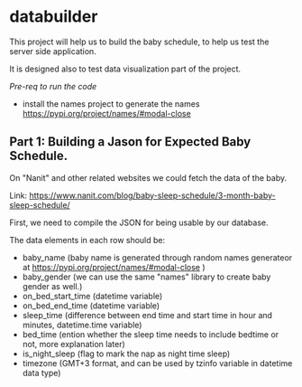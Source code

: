 # databuilder
This project will help us to build the baby schedule, to help us test the server side application.

It is designed also to test data visualization part of the project. 

*Pre-req to run the code*
- install the names project to generate the names https://pypi.org/project/names/#modal-close
 


## Part 1: Building a Jason for Expected Baby Schedule. 
On "Nanit" and other related websites we could fetch the data of the baby. 

Link:  https://www.nanit.com/blog/baby-sleep-schedule/3-month-baby-sleep-schedule/

First, we need to compile the JSON for being usable by our database. 

The data elements in each row should be: 
- baby_name (baby name is generated through random names generateor at https://pypi.org/project/names/#modal-close
 )
- baby_gender (we can use the same "names" library to create baby gender as well.)
- on_bed_start_time (datetime variable)
- on_bed_end_time (datetime variable)
- sleep_time (difference between end time and start time in hour and minutes, datetime.time variable)
- bed_time (ention whether the sleep time needs to include bedtime or not, more explanation later)
- is_night_sleep (flag to mark the nap as night time sleep)
- timezone (GMT+3 format, and can be used by tzinfo variable in datetime data type)



